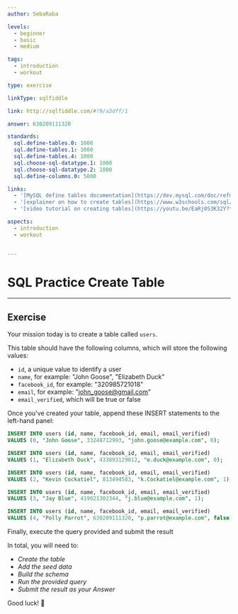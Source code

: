 ```yaml
---
author: SebaRaba

levels:
  - beginner
  - basic
  - medium

tags:
  - introduction
  - workout

type: exercise

linkType: sqlfiddle

link: http://sqlfiddle.com/#!9/a3dff/1

answer: 630209111320

standards:
  sql.define-tables.0: 1000
  sql.define-tables.1: 1000
  sql.define-tables.4: 1000
  sql.choose-sql-datatype.1: 1000
  sql.choose-sql-datatype.2: 1000
  sql.define-columns.0: 5000

links:
  - '[MySQL define tables documentation](https://dev.mysql.com/doc/refman/5.7/en/creating-tables.html){documentation}'
  - '[explainer on how to create tables](https://www.w3schools.com/sql/sql_create_table.asp){website}'
  - '[video tutorial on creating tables](https://youtu.be/EaRj0S3K32Y?t=58s){video}'

aspects:
  - introduction
  - workout


---
```


# SQL Practice Create Table

---        
## Exercise

Your mission today is to create a table called `users`.

This table should have the following columns, which will store the following values:
- `id`, a unique value to identify a user
- `name`, for example: "John Goose", "Elizabeth Duck"
- `facebook_id`, for example: "320985721018"
- `email`, for example: "john_goose@gmail.com"
- `email_verified`, which will be true or false

Once you've created your table, append these INSERT statements to the left-hand panel:

```sql
INSERT INTO users (id, name, facebook_id, email, email_verified)
VALUES (0, "John Goose", 33248712993, "john.goose@example.com", 0);

INSERT INTO users (id, name, facebook_id, email, email_verified)
VALUES (1, "Elizabeth Duck", 433893129012, "e.duck@example.com", 0);

INSERT INTO users (id, name, facebook_id, email, email_verified)
VALUES (2, "Kevin Cockatiel", 813494583, "k.Cockatiel@example.com", 1);

INSERT INTO users (id, name, facebook_id, email, email_verified)
VALUES (3, "Jay Blue", 419021302344, "j.blue@example.com", 1);

INSERT INTO users (id, name, facebook_id, email, email_verified)
VALUES (4, "Polly Parrot", 630209111320, "p.parrot@example.com", false);
```

Finally, execute the query provided and submit the result


In total, you will need to:
- *Create the table*
- *Add the seed data*
- *Build the schema*
- *Run the provided query*
- *Submit the result as your Answer*

Good luck! :rocket:
 
 
